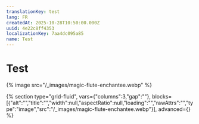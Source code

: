 ```yaml
---
translationKey: test
lang: FR
createdAt: 2025-10-28T10:50:00.000Z
uuid: 4e22c8ff4353
localizationKey: 7aa4dc095a85
name: Test
---
```

# Test

{% image src="/_images/magic-flute-enchantee.webp" %}

{% section type="grid-fluid", vars={"columns":3,"gap":""}, blocks=[{"alt":"","title":"","width":null,"aspectRatio":null,"loading":"","rawAttrs":"","type":"image","src":"/_images/magic-flute-enchantee.webp"}], advanced={} %}
